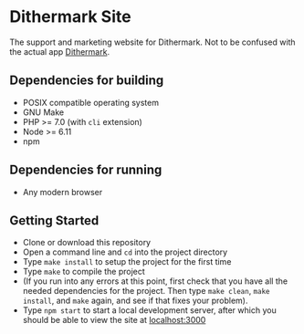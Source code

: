 # Dithermark Site

The support and marketing website for Dithermark. Not to be confused with the actual app [Dithermark](https://github.com/allen-garvey/dithermark).


## Dependencies for building

* POSIX compatible operating system
* GNU Make
* PHP >= 7.0 (with `cli` extension)
* Node >= 6.11
* npm

## Dependencies for running

* Any modern browser

## Getting Started

* Clone or download this repository
* Open a command line and `cd` into the project directory
* Type `make install` to setup the project for the first time
* Type `make` to compile the project
* (If you run into any errors at this point, first check that you have all the needed dependencies for the project. Then type `make clean`, `make install`, and `make` again, and see if that fixes your problem).
* Type `npm start` to start a local development server, after which you should be able to view the site at [localhost:3000](http://localhost:3000)
